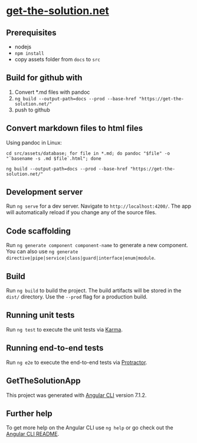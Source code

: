 # [get-the-solution.net](https://get-the-solution.net/)

## Prerequisites

- nodejs
- `npm install`
- copy assets folder from `docs` to `src` 

## Build for github with

1. Convert *.md files with pandoc
2. `ng build --output-path=docs --prod --base-href "https://get-the-solution.net/"`
3. push to github

## Convert markdown files to html files
Using pandoc in Linux: 

	cd src/assets/database; for file in *.md; do pandoc "$file" -o "`basename -s .md $file`.html"; done
	
	ng build --output-path=docs --prod --base-href "https://get-the-solution.net/"

## Development server

Run `ng serve` for a dev server. Navigate to `http://localhost:4200/`. The app will automatically reload if you change any of the source files.

## Code scaffolding


Run `ng generate component component-name` to generate a new component. You can also use `ng generate directive|pipe|service|class|guard|interface|enum|module`.

## Build

Run `ng build` to build the project. The build artifacts will be stored in the `dist/` directory. Use the `--prod` flag for a production build.

## Running unit tests

Run `ng test` to execute the unit tests via [Karma](https://karma-runner.github.io).

## Running end-to-end tests

Run `ng e2e` to execute the end-to-end tests via [Protractor](http://www.protractortest.org/).

## GetTheSolutionApp

This project was generated with [Angular CLI](https://github.com/angular/angular-cli) version 7.1.2.

## Further help

To get more help on the Angular CLI use `ng help` or go check out the [Angular CLI README](https://github.com/angular/angular-cli/blob/master/README.md).
